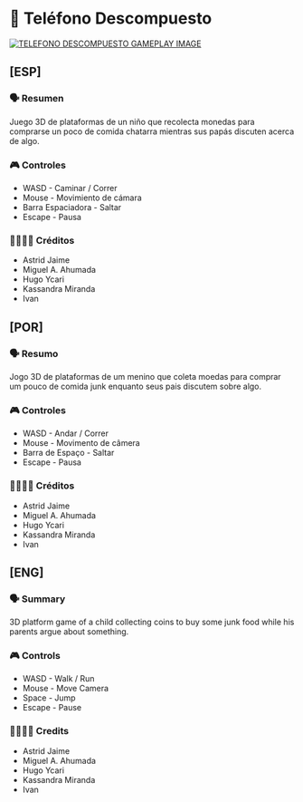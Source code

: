 # 📱 Teléfono Descompuesto

[![TELEFONO DESCOMPUESTO GAMEPLAY IMAGE](https://img.itch.zone/aW1hZ2UvMzQzMjQ3Mi8yMDU5NTYxNy5wbmc=/original/kpPi7k.png)](https://www.youtube.com/watch?v=pZFaapeM6ss&t=71s&ab_channel=MiguelA.Ahumada "juego")

## [ESP]

### 🗣 Resumen
Juego 3D de plataformas de un niño que recolecta monedas para comprarse un poco de comida chatarra mientras sus papás discuten acerca de algo.

### 🎮 Controles

- WASD - Caminar / Correr
- Mouse - Movimiento de cámara
- Barra Espaciadora - Saltar
- Escape - Pausa

### 👩‍👩‍👦‍👦 Créditos
- Astrid Jaime
- Miguel A. Ahumada
- Hugo Ycari
- Kassandra Miranda
- Ivan


## [POR]

### 🗣 Resumo
Jogo 3D de plataformas de um menino que coleta moedas para comprar um pouco de comida junk enquanto seus pais discutem sobre algo.

### 🎮 Controles
- WASD - Andar / Correr
- Mouse - Movimento de câmera
- Barra de Espaço - Saltar
- Escape - Pausa

### 👩‍👩‍👦‍👦 Créditos

- Astrid Jaime
- Miguel A. Ahumada
- Hugo Ycari
- Kassandra Miranda
- Ivan

## [ENG]

### 🗣 Summary
3D platform game of a child collecting coins to buy some junk food while his parents argue about something.

### 🎮 Controls
- WASD - Walk / Run
- Mouse - Move Camera
- Space - Jump
- Escape - Pause

### 👩‍👩‍👦‍👦 Credits
- Astrid Jaime
- Miguel A. Ahumada
- Hugo Ycari
- Kassandra Miranda
- Ivan
